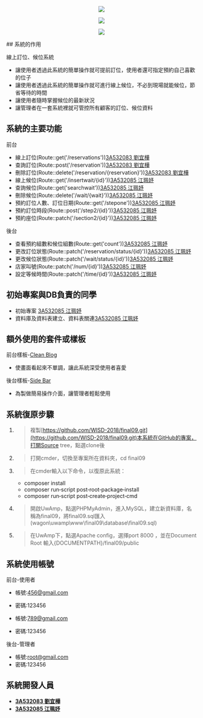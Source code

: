<p align="center"><img src="https://i.imgur.com/USDHjHb.png"></p>
<p align="center"><img src="https://i.imgur.com/YHfY0Uk.png"></p>
<p align="center"><img src="https://i.imgur.com/EewBcnq.png"></p>
## 系統的作用

線上訂位、候位系統

- 讓使用者透過此系統的簡單操作就可提前訂位，使用者還可指定預約自己喜歡的位子
- 讓使用者透過此系統的簡單操作就可進行線上候位，不必到現場就能候位，節省等待的時間
- 讓使用者隨時掌握候位的最新狀況
- 讓管理者在一套系統裡就可管控所有顧客的訂位、候位資料

## 系統的主要功能
前台
- 線上訂位(Route::get('/reservations'))[3A532083 劉宜樺](https://github.com/3A532083)
- 查詢訂位(Route::post('/reservation'))[3A532083 劉宜樺](https://github.com/3A532083)
- 刪除訂位(Route::delete('/reservation/{reservation}'))[3A532083 劉宜樺](https://github.com/3A532083)
- 線上候位(Route::get('/insertwait/{id}'))[3A532085 江珮妤](https://github.com/3A532085)
- 查詢候位(Route::get('searchwait'))[3A532085 江珮妤](https://github.com/3A532085)
- 刪除候位(Route::delete('/wait/{wait}'))[3A532085 江珮妤](https://github.com/3A532085)
- 預約訂位人數、訂位日期(Route::get('/stepone'))[3A532085 江珮妤](https://github.com/3A532085)
- 預約訂位時段(Route::post('/step2/{id}'))[3A532085 江珮妤](https://github.com/3A532085)
- 預約座位(Route::patch('/section2/{id}'))[3A532085 江珮妤](https://github.com/3A532085)

後台
- 查看預約組數和候位組數(Route::get('count'))[3A532085 江珮妤](https://github.com/3A532085)
- 更改訂位狀態(Route::patch('/reservation/status/{id}'))[3A532085 江珮妤](https://github.com/3A532085)
- 更改候位狀態(Route::patch('/wait/status/{id}'))[3A532085 江珮妤](https://github.com/3A532085)
- 店家叫號(Route::patch('/num/{id}'))[3A532085 江珮妤](https://github.com/3A532085)
- 設定等候時間(Route::patch('/time/{id}'))[3A532085 江珮妤](https://github.com/3A532085)

## 初始專案與DB負責的同學

- 初始專案 [3A532085 江珮妤](https://github.com/3A532085)
- 資料庫及資料表建立、資料表關連[3A532085 江珮妤](https://github.com/3A532085)

## 額外使用的套件或樣板 

前台樣板-[Clean Blog](https://startbootstrap.com/template-overviews/clean-blog/)
- 使畫面看起來不單調，讓此系統深受使用者喜愛

後台樣板-[Side Bar](https://startbootstrap.com/template-overviews/simple-sidebar/)
- 為製做簡易操作介面，讓管理者輕鬆使用

## 系統復原步驟

1. > 複製[https://github.com/WISD-2018/final09.git](https://github.com/WISD-2018/final09.git)本系統在GitHub的專案，打開Source tree，點選clone後
2. > 打開cmder，切換至專案所在資料夾，cd final09
3. > 在cmder輸入以下命令，以復原此系統：
     - composer install
     - composer run‐script post‐root‐package‐install
     - composer run‐script post‐create‐project‐cmd
4. > 開啟UwAmp，點選PHPMyAdmin，進入MySQL，建立新資料庫，名稱為final09，將final09.sql匯入(wagon\uwamp\www\final09\database\final09.sql)
5. > 在UwAmp下，點選Apache config，選擇port 8000 ，並在Document Root 輸入{DOCUMENTPATH}/final09/public


## 系統使用帳號

前台-使用者
- 帳號:456@gmail.com
- 密碼:123456

- 帳號:789@gmail.com
- 密碼:123456

後台-管理者
- 帳號:root@gmail.com
- 密碼:123456

## 系統開發人員

- **[3A532083 劉宜樺](https://github.com/3A532083)**
- **[3A532085 江珮妤](https://github.com/3A532085)**
